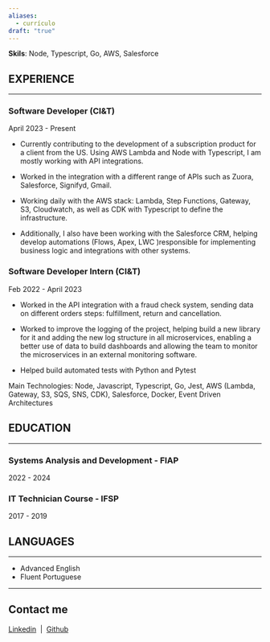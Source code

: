 ```yaml
---
aliases:
  - currículo
draft: "true"
---
```


**Skils**: Node, Typescript, Go, AWS, Salesforce

## EXPERIENCE

---
### Software Developer (CI&T)
April 2023 - Present

- Currently contributing to the development of a subscription product for a client from the US. Using AWS Lambda and Node with Typescript, I am mostly working with API integrations.

- Worked in the integration with a different range of APIs such as Zuora, Salesforce, Signifyd, Gmail.

- Working daily with the AWS stack: Lambda, Step Functions, Gateway, S3, Cloudwatch, as well as CDK with Typescript to define the infrastructure.

- Additionally, I also have been working with the Salesforce CRM, helping develop automations (Flows, Apex, LWC )responsible for implementing business logic and integrations with other systems.


### Software Developer Intern (CI&T)
Feb 2022 - April 2023

- Worked in the API integration with a fraud check system, sending data on different orders steps: fulfillment, return and cancellation. 

- Worked to improve the logging of the project, helping build a new library for it and adding the new log structure in all microservices, enabling a better use of data to build dashboards and allowing the team to monitor the microservices in an external monitoring software.

- Helped build automated tests with Python and Pytest


  
Main Technologies: Node, Javascript, Typescript, Go, Jest, AWS (Lambda, Gateway, S3, SQS, SNS, CDK), Salesforce, Docker, Event Driven Architectures

## EDUCATION

---
### Systems Analysis and Development - FIAP 
2022 - 2024

### IT Technician Course - IFSP 
2017 - 2019


## LANGUAGES

---
- Advanced English
- Fluent Portuguese

---
## Contact me

[Linkedin](http://linkedin.com/in/gf-teixeira)  |  [Github](http://github.com/gfteix) 